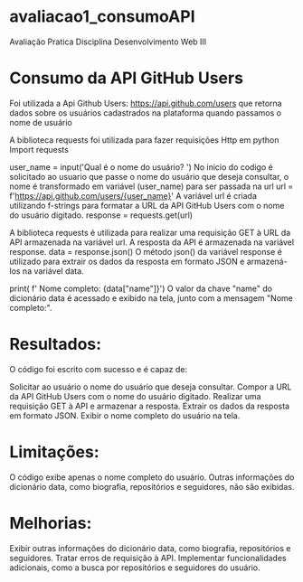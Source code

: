 # avaliacao1_consumoAPI
Avaliação Pratica Disciplina Desenvolvimento Web III
#  Consumo da API GitHub Users
Foi utilizada a Api Github Users: https://api.github.com/users que retorna dados sobre os usuários cadastrados na plataforma quando passamos o nome de usuário


 A biblioteca requests foi utilizada para fazer requisições Http em python
  Import requests

  user_name = input('Qual é o nome do usuário? ') 
  No inicio do  codigo é solicitado ao usuario que passe o nome do usuário que deseja consultar, o nome é transformado em variável (user_name) para ser passada na url
  url = f'https://api.github.com/users/{user_name}'
  A variável url é criada utilizando f-strings para formatar a URL da API GitHub Users com o nome do usuário digitado.
  response = requests.get(url)

  A biblioteca requests é utilizada para realizar uma requisição GET à URL da API armazenada na variável url. A resposta da API é armazenada na variável response.
  data = response.json()
  O método json() da variável response é utilizado para extrair os dados da resposta em formato JSON e armazená-los na variável data.

  print( f' Nome completo: {data["name"]}')
  O valor da chave "name" do dicionário data é acessado e exibido na tela, junto com a mensagem "Nome completo:".

 # Resultados:

O código foi escrito com sucesso e é capaz de:

Solicitar ao usuário o nome do usuário que deseja consultar.
Compor a URL da API GitHub Users com o nome do usuário digitado.
Realizar uma requisição GET à API e armazenar a resposta.
Extrair os dados da resposta em formato JSON.
Exibir o nome completo do usuário na tela.
# Limitações:

O código exibe apenas o nome completo do usuário. Outras informações do dicionário data, como biografia, repositórios e seguidores, não são exibidas.

# Melhorias:

Exibir outras informações do dicionário data, como biografia, repositórios e seguidores.
Tratar erros de requisição à API.
Implementar funcionalidades adicionais, como a busca por repositórios e seguidores do usuário.
